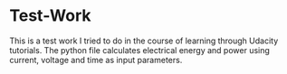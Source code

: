 # Test-Work
This is a test work I tried to do in the course of learning through Udacity tutorials.
The python file calculates electrical energy and power using current, voltage and time as input parameters.
